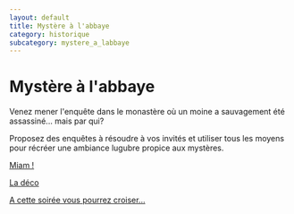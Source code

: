 ```yaml
---
layout: default
title: Mystère à l'abbaye
category: historique
subcategory: mystere_a_labbaye
---
```


# Mystère à l'abbaye

Venez mener l'enquête dans le monastère où un moine a sauvagement été assassiné... mais par qui?

Proposez des enquêtes à résoudre à vos invités et utiliser tous les moyens pour récréer une ambiance lugubre propice aux mystères.

[Miam !](/pages/mystere_a_labbaye/miam.html)

[La déco](/pages/mystere_a_labbaye/deco.html)

[A cette soirée vous pourrez croiser...](/pages/mystere_a_labbaye/deguisements.html)
